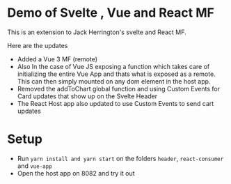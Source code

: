 # Demo of Svelte , Vue and React MF

This is an extension to Jack Herrington's svelte and React MF.

Here are the updates
- Added a Vue 3 MF (remote)
- Also In the case of Vue JS exposing a function which takes care of initializing the entire Vue App and thats what is exposed as a remote. This can then simply mounted on any dom element in the host app.
- Removed the addToChart global function and using Custom Events for Card updates that show up on the Svelte Header
- The React Host app also updated to use Custom Events to send cart updates

# Setup

- Run `yarn install and yarn start` on the folders `header`, `react-consumer` and `vue-app`
- Open the host app on 8082 and try it out


